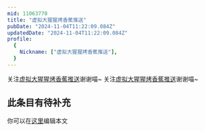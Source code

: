 ```yaml
---
mid: 11063770
title: "虚拟大猩猩烤香蕉推送"
pubDate: "2024-11-04T11:22:09.084Z"
updatedDate: "2024-11-04T11:22:09.084Z"
profile:
  {
    Nickname: ["虚拟大猩猩烤香蕉推送"],
  }
---
```


关注[虚拟大猩猩烤香蕉推送](https://space.bilibili.com/11063770)谢谢喵~ 关注[虚拟大猩猩烤香蕉推送](https://space.bilibili.com/11063770)谢谢喵~

## 此条目有待补充
你可以在[这里](https://github.com/Yuhanawa/VTuber.ICU-Content/edit/master/v/虚拟大猩猩烤香蕉推送/index.md)编辑本文
